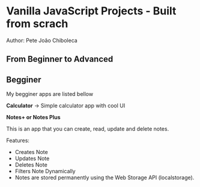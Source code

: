 
Vanilla JavaScript Projects - Built from scrach
===============================================

Author: Pete João Chiboleca

From Beginner to Advanced
-------------------------

## Begginer

My begginer apps are listed bellow

**Calculator**
-> Simple calculator app with cool UI

**Notes+ or Notes Plus** 

This is an app that you can create, read, update and delete notes.

Features:
- Creates Note
- Updates Note
- Deletes Note
- Filters Note Dynamically
- Notes are stored permanently using the Web Storage API (localstorage).

